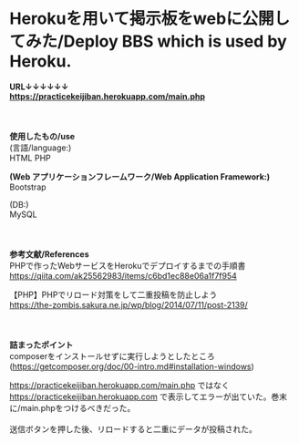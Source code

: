 # Herokuを用いて掲示板をwebに公開してみた/Deploy BBS which is used by Heroku.

**URL↓↓↓↓↓↓<br />**
**https://practicekeijiban.herokuapp.com/main.php<br />**
<br />
<br />
<br />
**使用したもの/use<br />**
(言語/language:)
<br />HTML PHP<br />

**(Web アプリケーションフレームワーク/Web Application Framework:)<br />** 
Bootstrap<br />

(DB:)<br />
MySQL<br />
<br />
<br />
<br />
**参考文献/References<br />**
PHPで作ったWebサービスをHerokuでデプロイするまでの手順書<br />
https://qiita.com/ak25562983/items/c6bd1ec88e06a1f7f954<br />

【PHP】PHPでリロード対策をして二重投稿を防止しよう<br />
https://the-zombis.sakura.ne.jp/wp/blog/2014/07/11/post-2139/<br />
<br />
<br />
<br />
**詰まったポイント<br />**
composerをインストールせずに実行しようとしたところ<br />
(https://getcomposer.org/doc/00-intro.md#installation-windows)<br />

https://practicekeijiban.herokuapp.com/main.php
ではなく
https://practicekeijiban.herokuapp.com
で表示してエラーが出ていた。巻末に/main.phpをつけるべきだった。
<br />
<br />
送信ボタンを押した後、リロードすると二重にデータが投稿された。
